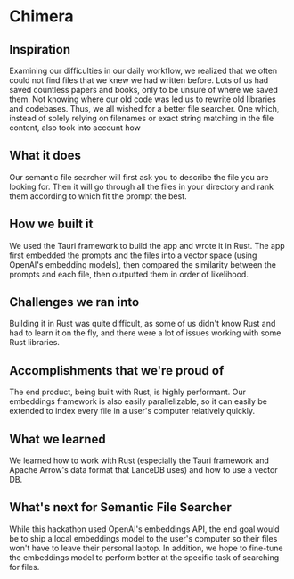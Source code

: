 # Chimera

## Inspiration

Examining our difficulties in our daily workflow, we realized that we often could not find files that we knew we had written before. Lots of us had saved countless papers and books, only to be unsure of where we saved them. Not knowing where our old code was led us to rewrite old libraries and codebases. Thus, we all wished for a better file searcher. One which, instead of solely relying on filenames or exact string matching in the file content, also took into account how 

## What it does

Our semantic file searcher will first ask you to describe the file you are looking for. Then it will go through all the files in your directory and rank them according to which fit the prompt the best.

## How we built it

We used the Tauri framework to build the app and wrote it in Rust. The app first embedded the prompts and the files into a vector space (using OpenAI's embedding models), then compared the similarity between the prompts and each file, then outputted them in order of likelihood. 

## Challenges we ran into

Building it in Rust was quite difficult, as some of us didn't know Rust and had to learn it on the fly, and there were a lot of issues working with some Rust libraries. 

## Accomplishments that we're proud of

The end product, being built with Rust, is highly performant. Our embeddings framework is also easily parallelizable, so it can easily be extended to index every file in a user's computer relatively quickly.

## What we learned

We learned how to work with Rust (especially the Tauri framework and Apache Arrow's data format that LanceDB uses) and how to use a vector DB.

## What's next for Semantic File Searcher

While this hackathon used OpenAI's embeddings API, the end goal would be to ship a local embeddings model to the user's computer so their files won't have to leave their personal laptop. In addition, we hope to fine-tune the embeddings model to perform better at the specific task of searching for files.